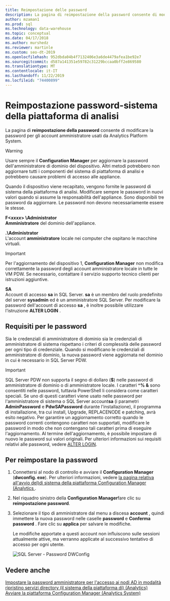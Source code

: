 ```yaml
---
title: Reimpostazione delle password
description: La pagina di reimpostazione della password consente di modificare la password per gli account amministratore usati da Analytics Platform System.
author: mzaman1
ms.prod: sql
ms.technology: data-warehouse
ms.topic: conceptual
ms.date: 04/17/2018
ms.author: murshedz
ms.reviewer: martinle
ms.custom: seo-dt-2019
ms.openlocfilehash: 952dbda04b4f7132406e3a6de4479afea1be92e7
ms.sourcegitcommit: d587a141351e59782c31229bccaa0bff2e869580
ms.translationtype: MT
ms.contentlocale: it-IT
ms.lasthandoff: 11/22/2019
ms.locfileid: "74400899"
---
```

# <a name="password-reset---analytics-platform-system"></a>Reimpostazione password-sistema della piattaforma di analisi
La pagina di **reimpostazione della password** consente di modificare la password per gli account amministratore usati da Analytics Platform System.  
  
> [!WARNING]  
> Usare sempre il **Configuration Manager** per aggiornare la password dell'amministratore di dominio del dispositivo. Altri metodi potrebbero non aggiornare tutti i componenti del sistema di piattaforma di analisi e potrebbero causare problemi di accesso alle appliance.  
  
Quando il dispositivo viene recapitato, vengono fornite le password di sistema della piattaforma di analisi. Modificare sempre le password in nuovi valori quando si assume la responsabilità dell'appliance. Sono disponibili tre password da aggiornare. Le password non devono necessariamente essere le stesse.  
  
**F<*xxxx*> \Administrator**  
**Amministratore** del dominio dell'appliance.  
  
**.\Administrator**  
L'account **amministratore** locale nei computer che ospitano le macchine virtuali.  
  
> [!IMPORTANT]  
> Per l'aggiornamento del dispositivo 1, **Configuration Manager** non modifica correttamente la password degli account amministratore locale in tutte le VM PDW. Se necessario, contattare il servizio supporto tecnico clienti per istruzioni aggiuntive.  
  
**SA**  
Account di accesso **sa** in SQL Server. **sa** è un membro del ruolo predefinito del server **sysadmin** ed è un amministratore SQL Server. Per modificare la password dell'account di accesso **sa** , è inoltre possibile utilizzare l'istruzione **ALTER LOGIN** .  
  
## <a name="password-requirements"></a>Requisiti per le password  
Sia le credenziali di amministratore di dominio sia le credenziali di amministratore di sistema rispettano i criteri di complessità delle password per ogni tipo di credenziale. Quando si modificano le credenziali di amministratore di dominio, la nuova password viene aggiornata nel dominio in cui è necessario in SQL Server PDW.  
  
> [!IMPORTANT]  
> SQL Server PDW non supporta il segno di dollaro (**$**) nelle password di amministratore di dominio o di amministratore locale. I caratteri **^% &** sono consentiti nelle password, tuttavia PowerShell li considera come caratteri speciali. Se uno di questi caratteri viene usato nelle password per l'amministratore di sistema o SQL Server account**sa** (i parametri **AdminPassword** e **PdwSAPassword** durante l'installazione), il programma di installazione, tra cui install, Upgrade, REPLACENODE e patching, avrà esito negativo. Per garantire un aggiornamento corretto quando le password correnti contengono caratteri non supportati, modificare le password in modo che non contengano tali caratteri prima di eseguire l'aggiornamento. Al termine dell'aggiornamento, è possibile impostare di nuovo le password sui valori originali. Per ulteriori informazioni sui requisiti relativi alle password, vedere [ALTER LOGIN](../t-sql/statements/alter-login-transact-sql.md).  
  
## <a name="to-reset-a-password"></a>Per reimpostare la password  
  
1.  Connettersi al nodo di controllo e avviare il **Configuration Manager** (**dwconfig. exe**). Per ulteriori informazioni, vedere [la pagina relativa all'avvio del&#41;di sistema della piattaforma Configuration Manager &#40;Analytics ](launch-the-configuration-manager.md).  
  
2.  Nel riquadro sinistro della **Configuration Manager**fare clic su **reimpostazione password**.  
  
3.  Selezionare il tipo di amministratore dal menu a discesa **account** , quindi immettere la nuova password nelle caselle **password** e **Conferma password** . Fare clic su **applica** per salvare le modifiche.  
  
    Le modifiche apportate a questi account non influiscono sulle sessioni attualmente attive, ma verranno applicate al successivo tentativo di accesso per ogni utente.  
  
    ![SQL Server - Password DWConfig](./media/password-reset/SQL_Server_PDW_DWConfig_TopPW.png "SQL_Server_PDW_DWConfig_TopPW")  
  
## <a name="see-also"></a>Vedere anche  
[Impostare la password amministratore per l'accesso ai nodi AD in modalità ripristino servizi directory &#40;il sistema della piattaforma di&#41; &#40;Analytics&#41;](set-admin-password-for-logging-on-to-ad-nodes-in-directory-services-restore-mode.md)  
[Avviare la piattaforma Configuration Manager &#40;Analytics System&#41;](launch-the-configuration-manager.md)  
  
